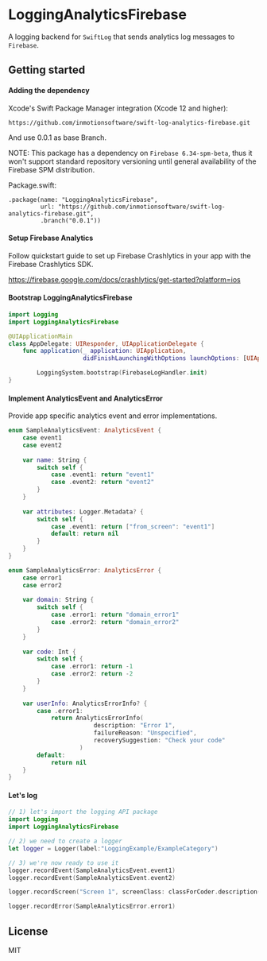 # LoggingAnalyticsFirebase

 A logging backend for `SwiftLog` that sends analytics log messages to `Firebase`.

## Getting started

#### Adding the dependency

Xcode's Swift Package Manager integration (Xcode 12 and higher):

```
https://github.com/inmotionsoftware/swift-log-analytics-firebase.git
```
And use 0.0.1 as base Branch.

NOTE: This package has a dependency on `Firebase 6.34-spm-beta`, thus it won't support standard repository versioning until general availability of the Firebase SPM distribution.

Package.swift:
```
.package(name: "LoggingAnalyticsFirebase",
         url: "https://github.com/inmotionsoftware/swift-log-analytics-firebase.git",
         .branch("0.0.1"))
```

#### Setup Firebase Analytics

Follow quickstart guide to set up Firebase Crashlytics in your app with the Firebase Crashlytics SDK.

https://firebase.google.com/docs/crashlytics/get-started?platform=ios

#### Bootstrap LoggingAnalyticsFirebase

```swift
import Logging
import LoggingAnalyticsFirebase

@UIApplicationMain
class AppDelegate: UIResponder, UIApplicationDelegate {
    func application(_ application: UIApplication,
                     didFinishLaunchingWithOptions launchOptions: [UIApplication.LaunchOptionsKey: Any]?) -> Bool {

        LoggingSystem.bootstrap(FirebaseLogHandler.init)
}
```

#### Implement AnalyticsEvent and AnalyticsError

Provide app specific analytics event and error implementations.

```swift
enum SampleAnalyticsEvent: AnalyticsEvent {
    case event1
    case event2
    
    var name: String {
        switch self {
            case .event1: return "event1"
            case .event2: return "event2"
        }
    }
    
    var attributes: Logger.Metadata? {
        switch self {
            case .event1: return ["from_screen": "event1"]
            default: return nil
        }
    }
}

enum SampleAnalyticsError: AnalyticsError {
    case error1
    case error2
    
    var domain: String {
        switch self {
            case .error1: return "domain_error1"
            case .error2: return "domain_error2"
        }
    }
    
    var code: Int {
        switch self {
            case .error1: return -1
            case .error2: return -2
        }
    }
    
    var userInfo: AnalyticsErrorInfo? {
        case .error1:
            return AnalyticsErrorInfo(
                        description: "Error 1",
                        failureReason: "Unspecified",
                        recoverySuggestion: "Check your code"
                    )
        default:
            return nil
    }
}
```

#### Let's log

```swift
// 1) let's import the logging API package
import Logging
import LoggingAnalyticsFirebase

// 2) we need to create a logger
let logger = Logger(label:"LoggingExample/ExampleCategory")

// 3) we're now ready to use it
logger.recordEvent(SampleAnalyticsEvent.event1)
logger.recordEvent(SampleAnalyticsEvent.event2)

logger.recordScreen("Screen 1", screenClass: classForCoder.description())

logger.recordError(SampleAnalyticsError.error1)
```

## License

MIT
